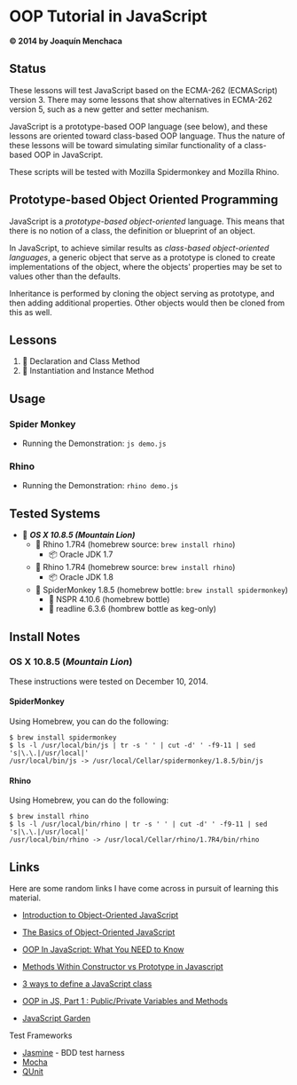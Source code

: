 # OOP Tutorial in JavaScript
**© 2014 by Joaquín Menchaca**

## Status

These lessons will test JavaScript based on the ECMA-262 (ECMAScript) version 3.  There may some lessons that show alternatives in ECMA-262 version 5, such as a new getter and setter mechanism.  

JavaScript is a prototype-based OOP language (see below), and these lessons are oriented toward class-based OOP language.  Thus the nature of these lessons will be toward simulating similar functionality of a class-based OOP in JavaScript.

These scripts will be tested with Mozilla Spidermonkey and Mozilla Rhino.

## Prototype-based Object Oriented Programming

JavaScript is a *prototype-based object-oriented* language. This means that there is no notion of a class, the definition or blueprint of an object.  

In JavaScript, to achieve similar results as *class-based object-oriented languages*, a generic object that serve as a prototype is cloned to create implementations of the object, where the objects' properties may be set to values other than the defaults.

Inheritance is performed by cloning the object serving as prototype, and then adding additional properties.  Other objects would then be cloned from this as well.

## Lessons

1. :green_book: Declaration and Class Method
2. :green_book: Instantiation and Instance Method

## Usage

### Spider Monkey

* Running the Demonstration: `js demo.js`

### Rhino

* Running the Demonstration: `rhino demo.js`

## Tested Systems

* :dvd: *__OS X 10.8.5 (Mountain Lion)__*
  * :beer: Rhino 1.7R4 (homebrew source: `brew install rhino`)
    * :package: Oracle JDK 1.7
  * :beer: Rhino 1.7R4 (homebrew source: `brew install rhino`)
    * :package: Oracle JDK 1.8
  * :beer: SpiderMonkey 1.8.5 (homebrew bottle: `brew install spidermonkey`)
    * :beer: NSPR 4.10.6 (homebrew bottle)
    * :beer: readline 6.3.6 (hombrew bottle as keg-only)

## Install Notes

### OS X 10.8.5 (*Mountain Lion*)

These instructions were tested on December 10, 2014.

#### SpiderMonkey

Using Homebrew, you can do the following:

```
$ brew install spidermonkey
$ ls -l /usr/local/bin/js | tr -s ' ' | cut -d' ' -f9-11 | sed 's|\.\.|/usr/local|'
/usr/local/bin/js -> /usr/local/Cellar/spidermonkey/1.8.5/bin/js
```

#### Rhino

Using Homebrew, you can do the following:

```
$ brew install rhino
$ ls -l /usr/local/bin/rhino | tr -s ' ' | cut -d' ' -f9-11 | sed 's|\.\.|/usr/local|'
/usr/local/bin/rhino -> /usr/local/Cellar/rhino/1.7R4/bin/rhino
```

## Links

Here are some random links I have come across in pursuit of learning this material.

* [Introduction to Object-Oriented JavaScript](https://developer.mozilla.org/en-US/docs/Web/JavaScript/Introduction_to_Object-Oriented_JavaScript)
* [The Basics of Object-Oriented JavaScript](http://code.tutsplus.com/tutorials/the-basics-of-object-oriented-javascript--net-7670)
* [OOP In JavaScript: What You NEED to Know](http://javascriptissexy.com/oop-in-javascript-what-you-need-to-know/)
* [Methods Within Constructor vs Prototype in Javascript](http://thecodeship.com/web-development/methods-within-constructor-vs-prototype-in-javascript/)
* [3 ways to define a JavaScript class](http://www.phpied.com/3-ways-to-define-a-javascript-class/)
* [OOP in JS, Part 1 : Public/Private Variables and Methods](http://phrogz.net/JS/classes/OOPinJS.html)

* [JavaScript Garden](http://bonsaiden.github.io/JavaScript-Garden/)

Test Frameworks
* [Jasmine](http://jasmine.github.io/) - BDD test harness
* [Mocha](http://mochajs.org/)
* [QUnit](http://qunitjs.com/)
